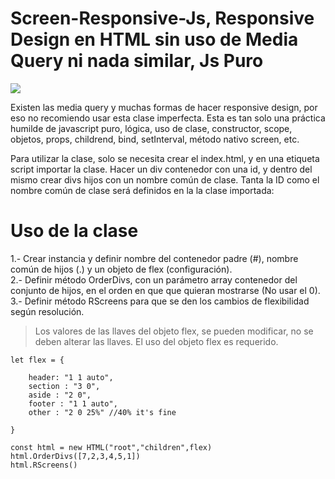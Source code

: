 # Screen-Responsive-Js, Responsive Design en HTML sin uso de Media Query ni nada similar, Js Puro

![](sr.gif)

Existen las media query y muchas formas de hacer responsive design, por eso no recomiendo usar esta clase imperfecta. Esta es tan solo una práctica humilde de javascript puro, lógica, uso de clase, constructor, scope, objetos, props, childrend, bind, setInterval, método nativo screen, etc.

Para utilizar la clase, solo se necesita crear el index.html, y en una etiqueta script importar la clase. Hacer un div contenedor con una id, y dentro del mismo crear divs hijos con un nombre común de clase. Tanta la ID como el nombre común de clase será definidos en la la clase importada:  

# Uso de la clase  

1.- Crear instancia y definir nombre del contenedor padre (#), nombre común de hijos (.) y un objeto de flex (configuración).  
2.- Definir método OrderDivs, con un parámetro array contenedor del conjunto de hijos, en el orden en que que quieran mostrarse (No usar el 0).  
3.- Definir método RScreens para que se den los cambios de flexibilidad según resolución.    

> Los valores de las llaves del objeto flex, se pueden modificar, no se deben alterar las llaves.  El uso del objeto flex es requerido.
  
~~~  
let flex = {  

	header: "1 1 auto",  
	section : "3 0",  
	aside : "2 0",  
	footer : "1 1 auto",  
	other : "2 0 25%" //40% it's fine   
	
}  
  
const html = new HTML("root","children",flex)  
html.OrderDivs([7,2,3,4,5,1])  
html.RScreens()   
~~~  
